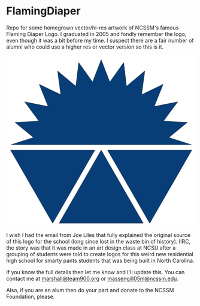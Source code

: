 # FlamingDiaper
Repo for some homegrown vector/hi-res artwork of NCSSM's famous Flaming Diaper Logo. I graduated in 2005 and fondly remember the logo, even though it was a bit before my time.  I suspect there are a fair number of alumni who could use a higher res or vector version so this is it.

![Flaming Diaper](FlamingDiaper.png)

I wish I had the email from Joe Liles that fully explained the original source of this logo for the school (long since lost in the waste bin of history). IIRC, the story was that it was made in an art design class at NCSU after a grouping of students were told to create logos for this weird new residential high school for smarty pants students that was being built in North Carolina.

If you know the full details then let me know and I'll update this. You can contact me at marshall@team900.org or massengill05m@ncssm.edu.

Also, if you are an alum then do your part and donate to the NCSSM Foundation, please.

